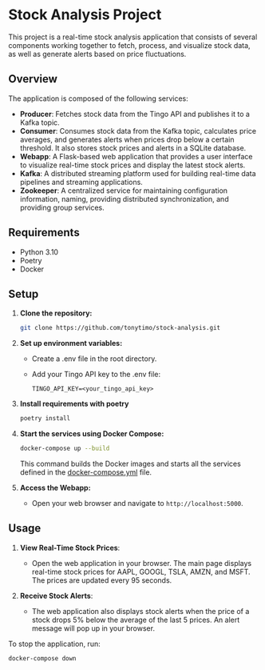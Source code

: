 # Stock Analysis Project

This project is a real-time stock analysis application that consists of several components working together to fetch, process, and visualize stock data, as well as generate alerts based on price fluctuations.

## Overview

The application is composed of the following services:

-   **Producer**: Fetches stock data from the Tingo API and publishes it to a Kafka topic.
-   **Consumer**: Consumes stock data from the Kafka topic, calculates price averages, and generates alerts when prices drop below a certain threshold. It also stores stock prices and alerts in a SQLite database.
-   **Webapp**: A Flask-based web application that provides a user interface to visualize real-time stock prices and display the latest stock alerts.
-   **Kafka**: A distributed streaming platform used for building real-time data pipelines and streaming applications.
-   **Zookeeper**: A centralized service for maintaining configuration information, naming, providing distributed synchronization, and providing group services.


## Requirements

-   Python 3.10
-   Poetry
-   Docker

## Setup

1.  **Clone the repository:**

    ```bash
    git clone https://github.com/tonytimo/stock-analysis.git
    ```

2.  **Set up environment variables:**

    -   Create a .env file in the root directory.
    -   Add your Tingo API key to the .env file:

        ```
        TINGO_API_KEY=<your_tingo_api_key>
        ```
3.  **Install requirements with poetry**

    ```bash
    poetry install
    ```

3.  **Start the services using Docker Compose:**

    ```bash
    docker-compose up --build
    ```

    This command builds the Docker images and starts all the services defined in the [docker-compose.yml](https://github.com/tonytimo/stock-analysis/blob/main/docker-compose.yml) file.

4.  **Access the Webapp:**

    -   Open your web browser and navigate to `http://localhost:5000`.

## Usage

1.  **View Real-Time Stock Prices**:
    -   Open the web application in your browser. The main page displays real-time stock prices for AAPL, GOOGL, TSLA, AMZN, and MSFT. The prices are updated every 95 seconds.

2.  **Receive Stock Alerts**:
    -   The web application also displays stock alerts when the price of a stock drops 5% below the average of the last 5 prices. An alert message will pop up in your browser.

To stop the application, run:

```bash
docker-compose down
